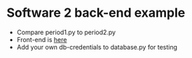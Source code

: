 # Software 2 back-end example
- Compare period1.py to period2.py
- Front-end is [here](https://github.com/ilkkamtk/sw2-example-web)
- Add your own db-credentials to database.py for testing